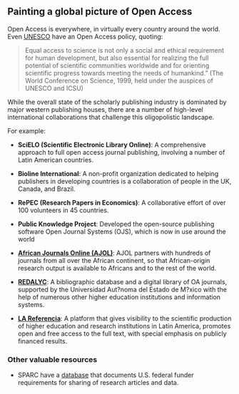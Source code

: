 ## Painting a global picture of Open Access <a name="global"></a>

Open Access is everywhere, in virtually every country around the world. Even [UNESCO]() have an Open Access policy, quoting:

> Equal access to science is not only a social and ethical requirement for human development, but also essential for realizing the full potential of scientific communities worldwide and for orienting scientific progress towards meeting the needs of humankind.” (The World Conference on Science, 1999, held under the auspices of UNESCO and ICSU)

While the overall state of the scholarly publishing industry is dominated by major western publishing houses, there are a number of high-level international collaborations that challenge this oligopolistic landscape.

For example:

* **SciELO (Scientific Electronic Library Online)**: A comprehensive approach to full open access journal publishing, involving a number of Latin American countries.

* **Bioline International**: A non-profit organization dedicated to helping publishers in developing countries is a collaboration of people in the UK, Canada, and Brazil.

* **RePEC (Research Papers in Economics)**: A collaborative effort of over 100 volunteers in 45 countries.

* **Public Knowledge Project**: Developed the open-source publishing software Open Journal Systems (OJS), which is now in use around the world

* [**African Journals Online (AJOL)**](https://www.ajol.info/): AJOL partners with hundreds of journals from all over the African continent, so that African-origin research output is available to Africans and to the rest of the world. 

* [**REDALYC**](http://www.redalyc.org/home.oa): A bibliographic database and a digital library of OA journals, supported by the Universidad Aut?noma del Estado de M?xico with the help of numerous other higher education institutions and information systems.

* [**LA Referencia**](http://www.lareferencia.info/en/): A platform that gives visibility to the scientific production of higher education and research institutions in Latin America, promotes open and free access to the full text, with special emphasis on publicly financed results.


### Other valuable resources

* SPARC have a [database](http://researchsharing.sparcopen.org/) that documents U.S. federal funder requirements for sharing of research articles and data.